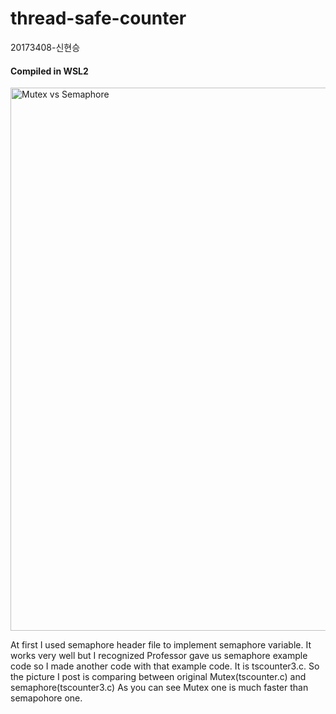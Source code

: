 # thread-safe-counter

20173408-신현승

#### Compiled in WSL2


<img width="869" alt="Mutex vs Semaphore" src="https://user-images.githubusercontent.com/68070637/121775192-15cfd200-cbc1-11eb-9d3b-30cde6e88ddc.PNG">

At first I used semaphore header file to implement semaphore variable. It works very well but I recognized Professor gave us semaphore example code so I made another code with that example code. It is tscounter3.c.
So the picture I post is comparing between original Mutex(tscounter.c) and semaphore(tscounter3.c)
As you can see Mutex one is much faster than semapohore one.

